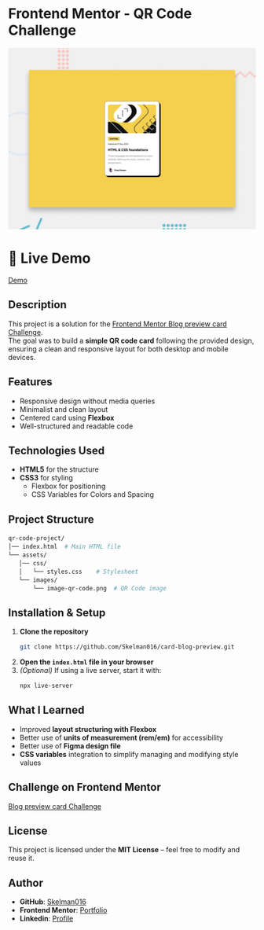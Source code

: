 # Frontend Mentor - QR Code Challenge

![Project Preview](./assets/images/preview.jpg) 


# 🔗 Live Demo
[Demo](https://skelman016.github.io/card-blog-preview/) 

## Description

This project is a solution for the [Frontend Mentor Blog preview card Challenge](https://www.frontendmentor.io/challenges/blog-preview-card-ckPaj01IcS).  
The goal was to build a **simple QR code card** following the provided design, ensuring a clean and responsive layout for both desktop and mobile devices.

## Features

- Responsive design without media queries  
- Minimalist and clean layout  
- Centered card using **Flexbox**  
- Well-structured and readable code  

## Technologies Used

- **HTML5** for the structure  
- **CSS3** for styling  
  - Flexbox for positioning 
  - CSS Variables for Colors and Spacing  

## Project Structure

```bash
qr-code-project/
│── index.html  # Main HTML file
└── assets/     
   │── css/
   │   └── styles.css    # Stylesheet
   └── images/
       └── image-qr-code.png  # QR Code image
```

## Installation & Setup

1. **Clone the repository**  
   ```bash
   git clone https://github.com/Skelman016/card-blog-preview.git
   ```
2. **Open the `index.html` file in your browser**  
3. *(Optional)* If using a live server, start it with:  
   ```bash
   npx live-server
   ```

## What I Learned

- Improved **layout structuring with Flexbox**  
- Better use of **units of measurement (rem/em)** for accessibility
- Better use of **Figma design file**
- **CSS variables** integration to simplify managing and modifying style values

## Challenge on Frontend Mentor

[Blog preview card Challenge](https://www.frontendmentor.io/challenges/blog-preview-card-ckPaj01IcS)  

## License

This project is licensed under the **MIT License** – feel free to modify and reuse it.

## Author

- **GitHub**: [Skelman016](https://github.com/Skelman016)  
- **Frontend Mentor**: [Portfolio](https://www.frontendmentor.io/profile/Skelman016)
- **Linkedin**: [Profile](https://www.linkedin.com/in/marioromagnoli016/)  
